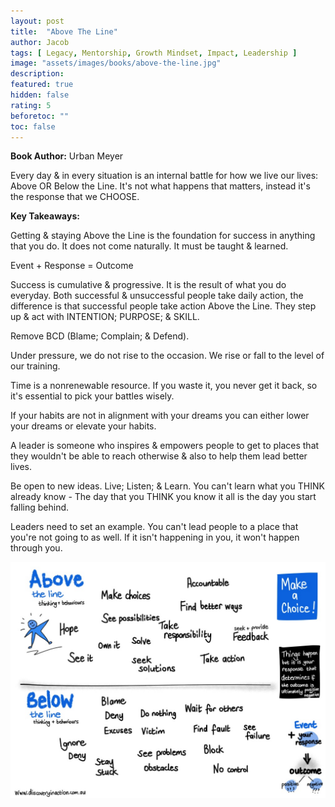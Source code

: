 ```yaml
---
layout: post
title:  "Above The Line"
author: Jacob
tags: [ Legacy, Mentorship, Growth Mindset, Impact, Leadership ]
image: "assets/images/books/above-the-line.jpg"
description:
featured: true
hidden: false
rating: 5
beforetoc: ""
toc: false
---
```


**Book Author:** Urban Meyer

Every day & in every situation is an internal battle for how we live our lives: Above OR Below the Line. It's not what happens that matters, instead it's the response that we CHOOSE.

**Key Takeaways:**

Getting & staying Above the Line is the foundation for success in anything that you do. It does not come naturally. It must be taught & learned.

Event + Response = Outcome

Success is cumulative & progressive. It is the result of what you do everyday. Both successful & unsuccessful people take daily action, the difference is that successful people take action Above the Line. They step up & act with INTENTION; PURPOSE; & SKILL.

Remove BCD (Blame; Complain; & Defend).

Under pressure, we do not rise to the occasion. We rise or fall to the level of our training.

Time is a nonrenewable resource. If you waste it, you never get it back, so it's essential to pick your battles wisely.

If your habits are not in alignment with your dreams you can either lower your dreams or elevate your habits.

A leader is someone who inspires & empowers people to get to places that they wouldn't be able to reach otherwise & also to help them lead better lives.

Be open to new ideas. Live; Listen; & Learn. You can't learn what you THINK already know - The day that you THINK you know it all is the day you start falling behind.

Leaders need to set an example. You can't lead people to a place that you're not going to as well. If it isn't happening in you, it won't happen through you.

![Above the line thinking behaviours](../assets/images/books/above-and-below-the-line-thinking-behaviours.jpg)
